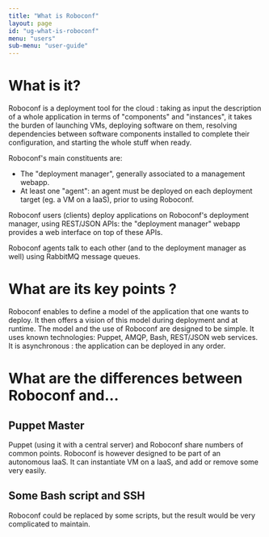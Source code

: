 ```yaml
---
title: "What is Roboconf"
layout: page
id: "ug-what-is-roboconf"
menu: "users"
sub-menu: "user-guide"
---
```


# What is it?
Roboconf is a deployment tool for the cloud : taking as input the description of a whole application
in terms of "components" and "instances", it takes the burden of launching VMs, deploying software on them,
resolving dependencies between software components installed to complete their configuration, and starting the whole stuff
when ready.

Roboconf's main constituents are:

* The "deployment manager", generally associated to a management webapp.
* At least one "agent": an agent must be deployed on each deployment target (eg. a VM on a IaaS), prior to using Roboconf.

Roboconf users (clients) deploy applications on Roboconf's deployment manager, using REST/JSON APIs: the "deployment manager" webapp provides a web interface on top of these APIs.

Roboconf agents talk to each other (and to the deployment manager as well) using RabbitMQ message queues.


# What are its key points ?
Roboconf enables to define a model of the application that one wants to deploy.
It then offers a vision of this model during deployment and at runtime.
The model and the use of Roboconf are designed to be simple.
It uses known technologies: Puppet, AMQP, Bash, REST/JSON web services.
It is asynchronous : the application can be deployed in any order.

# What are the differences between Roboconf and...

## Puppet Master
Puppet (using it with a central server) and Roboconf share numbers of common points.
Roboconf is however designed to be part of an autonomous IaaS. It can instantiate VM on a IaaS, and add or remove
some very easily.

## Some Bash script and SSH
Roboconf could be replaced by some scripts, but the result would be very complicated to maintain.
